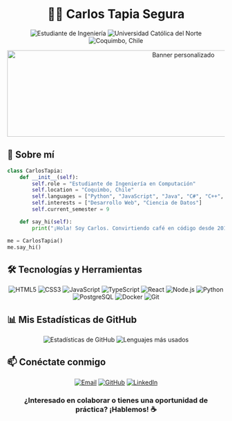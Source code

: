 <h1 align="center">👨‍💻 Carlos Tapia Segura</h1>

<p align="center">
  <img src="https://img.shields.io/badge/Estudiante-Ingeniería_Civil_en_Computación-blue?style=for-the-badge" alt="Estudiante de Ingeniería"/>
  <img src="https://img.shields.io/badge/Universidad-Católica_del_Norte-red?style=for-the-badge" alt="Universidad Católica del Norte"/>
  <img src="https://img.shields.io/badge/Ubicación-Coquimbo,_Chile-green?style=for-the-badge" alt="Coquimbo, Chile"/>
</p>

<p align="center">
  <img src="/api/placeholder/800/200" alt="Banner personalizado" width="800" height="200"/>
</p>

## 🚀 Sobre mí

```python
class CarlosTapia:
    def __init__(self):
        self.role = "Estudiante de Ingeniería en Computación"
        self.location = "Coquimbo, Chile"
        self.languages = ["Python", "JavaScript", "Java", "C#", "C++", "TypeScript"]
        self.interests = ["Desarrollo Web", "Ciencia de Datos"]
        self.current_semester = 9

    def say_hi(self):
        print("¡Hola! Soy Carlos. Convirtiendo café en código desde 2018.")

me = CarlosTapia()
me.say_hi()
```

## 🛠️ Tecnologías y Herramientas

<p align="center">
  <img src="https://img.shields.io/badge/HTML5-E34F26?style=for-the-badge&logo=html5&logoColor=white" alt="HTML5"/>
  <img src="https://img.shields.io/badge/CSS3-1572B6?style=for-the-badge&logo=css3&logoColor=white" alt="CSS3"/>
  <img src="https://img.shields.io/badge/JavaScript-F7DF1E?style=for-the-badge&logo=javascript&logoColor=black" alt="JavaScript"/>
  <img src="https://img.shields.io/badge/TypeScript-007ACC?style=for-the-badge&logo=typescript&logoColor=white" alt="TypeScript"/>
  <img src="https://img.shields.io/badge/React-20232A?style=for-the-badge&logo=react&logoColor=61DAFB" alt="React"/>
  <img src="https://img.shields.io/badge/Node.js-43853D?style=for-the-badge&logo=node.js&logoColor=white" alt="Node.js"/>
  <img src="https://img.shields.io/badge/Python-3776AB?style=for-the-badge&logo=python&logoColor=white" alt="Python"/>
  <img src="https://img.shields.io/badge/PostgreSQL-316192?style=for-the-badge&logo=postgresql&logoColor=white" alt="PostgreSQL"/>
  <img src="https://img.shields.io/badge/Docker-2496ED?style=for-the-badge&logo=docker&logoColor=white" alt="Docker"/>
  <img src="https://img.shields.io/badge/Git-F05032?style=for-the-badge&logo=git&logoColor=white" alt="Git"/>
</p>

## 📊 Mis Estadísticas de GitHub

<p align="center">
  <img src="https://github-readme-stats.vercel.app/api?username=C4RLONCHO&show_icons=true&theme=radical" alt="Estadísticas de GitHub"/>
  <img src="https://github-readme-stats.vercel.app/api/top-langs/?username=C4RLONCHO&layout=compact&theme=radical" alt="Lenguajes más usados"/>
</p>

## 📫 Conéctate conmigo

<p align="center">
  <a href="mailto:carlos.tapia.contacto@gmail.com"><img src="https://img.shields.io/badge/Email-D14836?style=for-the-badge&logo=gmail&logoColor=white" alt="Email"/></a>
  <a href="https://github.com/C4RLONCHO"><img src="https://img.shields.io/badge/GitHub-100000?style=for-the-badge&logo=github&logoColor=white" alt="GitHub"/></a>
  <a href="#"><img src="https://img.shields.io/badge/LinkedIn-0077B5?style=for-the-badge&logo=linkedin&logoColor=white" alt="LinkedIn"/></a>
</p>

<h3 align="center">¿Interesado en colaborar o tienes una oportunidad de práctica? ¡Hablemos! ☕</h3>
